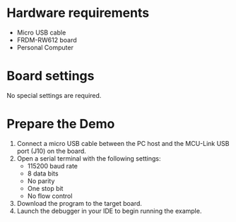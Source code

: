 Hardware requirements
=====================
- Micro USB cable
- FRDM-RW612 board
- Personal Computer

Board settings
============
No special settings are required.

Prepare the Demo
===============
1.  Connect a micro USB cable between the PC host and the MCU-Link USB port (J10) on the board.
2.  Open a serial terminal with the following settings:
    - 115200 baud rate
    - 8 data bits
    - No parity
    - One stop bit
    - No flow control
3.  Download the program to the target board.
4.  Launch the debugger in your IDE to begin running the example.

